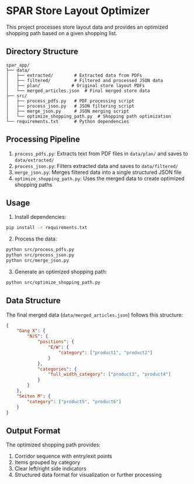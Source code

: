 # SPAR Store Layout Optimizer

This project processes store layout data and provides an optimized shopping path based on a given shopping list.

## Directory Structure

```
spar_app/
├── data/
│   ├── extracted/        # Extracted data from PDFs
│   ├── filtered/         # Filtered and processed JSON data
│   ├── plan/            # Original store layout PDFs
│   └── merged_articles.json  # Final merged store data
├── src/
│   ├── process_pdfs.py   # PDF processing script
│   ├── process_json.py   # JSON filtering script
│   ├── merge_json.py     # JSON merging script
│   └── optimize_shopping_path.py  # Shopping path optimization
└── requirements.txt      # Python dependencies
```

## Processing Pipeline

1. `process_pdfs.py`: Extracts text from PDF files in `data/plan/` and saves to `data/extracted/`
2. `process_json.py`: Filters extracted data and saves to `data/filtered/`
3. `merge_json.py`: Merges filtered data into a single structured JSON file
4. `optimize_shopping_path.py`: Uses the merged data to create optimized shopping paths

## Usage

1. Install dependencies:
```bash
pip install -r requirements.txt
```

2. Process the data:
```bash
python src/process_pdfs.py
python src/process_json.py
python src/merge_json.py
```

3. Generate an optimized shopping path:
```bash
python src/optimize_shopping_path.py
```

## Data Structure

The final merged data (`data/merged_articles.json`) follows this structure:
```json
{
    "Gang X": {
        "N/S": {
            "positions": {
                "E/W": {
                    "category": ["product1", "product2"]
                }
            },
            "categories": {
                "full_width_category": ["product3", "product4"]
            }
        }
    },
    "Seiten M": {
        "category": ["product5", "product6"]
    }
}
```

## Output Format

The optimized shopping path provides:
1. Corridor sequence with entry/exit points
2. Items grouped by category
3. Clear left/right side indicators
4. Structured data format for visualization or further processing 
